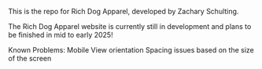 This is the repo for Rich Dog Apparel, developed by Zachary Schulting.

The Rich Dog Apparel website is currently still in development and plans to be finished in mid to early 2025!

Known Problems:
  Mobile View orientation
  Spacing issues based on the size of the screen
